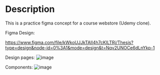 # Description
This is a practice figma concept for a course webstore (Udemy clone).

Figma Design:

https://www.figma.com/file/kWkoUJJkTAlI4h7cKILTRj/Thesis?type=design&node-id=0%3A1&mode=design&t=Nqv2UNOCe6dLnYkp-1

Design pages:
![image](https://github.com/ChimiChumi/courseshop-thesis/assets/113592108/c4472810-c39b-4c43-990d-1799a8347eee)

Components:
![image](https://github.com/ChimiChumi/courseshop-thesis/assets/113592108/a32c18cc-21b2-47d5-b029-67443428931b)
